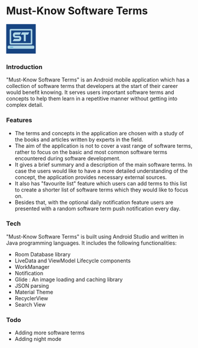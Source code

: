 # Must-Know Software Terms

[![](logo_image.png)](logo_image.png)

### Introduction
"Must-Know Software Terms" is an Android mobile application which has a collection of software terms that developers at the start of their career would benefit knowing. It serves users important software terms and concepts to help them learn in a repetitive manner without getting into complex detail.

### Features
- The terms and concepts in the application are chosen with a study of the books and articles written by experts in the field.
- The aim of the application is not to cover a vast range of software terms, rather to focus on the basic and most common software terms encountered during software development. 
- It gives a brief summary and a description of the main software terms. In case the users would like to have a more detailed understanding of the concept, the application provides necessary external sources. 
- It also has "favourite list" feature which users can add terms to this list to create a shorter list of software terms which they would like to focus on. 
- Besides that, with the optional daily notification feature users are presented with a random software term push notification every day.

### Tech

"Must-Know Software Terms" is built using Android Studio and written in Java programming languages. It includes the following functionalities:

* Room Database library
* LiveData and ViewModel Lifecycle components
* WorkManager 
* Notification
* Glide : An image loading and caching library
* JSON parsing
* Material Theme
* RecyclerView
* Search View

### Todo
* Adding more software terms 
* Adding night mode

